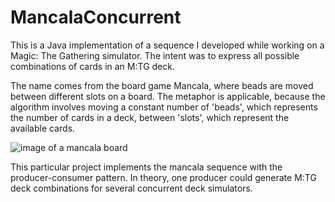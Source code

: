 # MancalaConcurrent

This is a Java implementation of a sequence I developed while working on a Magic: The Gathering simulator.  The intent was to express all possible combinations of cards in an M:TG deck.

The name comes from the board game Mancala, where beads are moved between different slots on a board.  The metaphor is applicable, because the algorithm involves moving a constant number of 'beads', which represents the number of cards in a deck, between 'slots', which represent the available cards.

![image of a mancala board](http://i.imgur.com/hOHGh.png)

This particular project implements the mancala sequence with the producer-consumer pattern.  In theory, one producer could generate M:TG deck combinations for several concurrent deck simulators.